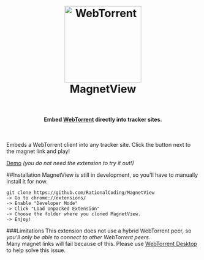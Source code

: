 <h1 align="center">
  <br>
  <a href="https://rationalcoding.github.io/MagnetView/"><img src="https://s15.postimg.org/iqi10yj8b/icon.png" alt="WebTorrent" width="200"></a>
  <br>
  MagnetView
  <br>
  <br>
</h1>

<h4 align="center">Embed <a href = "https://github.com/feross/webtorrent" >WebTorrent</a> directly into tracker sites.</h4>
<br>

Embeds a WebTorrent client into any tracker site. Click the button next to the magnet link and play!

[Demo](https://rationalcoding.github.io/MagnetView/) *(you do not need the extension to try it out!)*

##Installation
MagnetView is still in development, so you'll have to manually install it for now.  
```
git clone https://github.com/RationalCoding/MagnetView
-> Go to chrome://extensions/
-> Enable "Developer Mode"
-> Click "Load Unpacked Extension"
-> Choose the folder where you cloned MagnetView.
-> Enjoy!
```

###Limitations
This extension does not use a hybrid WebTorrent peer, so *you'll only be able to connect to other WebTorrent peers.*  
Many magnet links will fail because of this. Please use [WebTorrent Desktop](https://webtorrent.io/desktop/) to help solve this issue.
